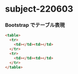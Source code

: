 # subject-220603

### Bootstrap でテーブル表現
```html
<table>
  <tr>
    <td></td><td></td>
  </tr>
  <tr>
    <td></td><td></td>
  </tr>
</table>
```
